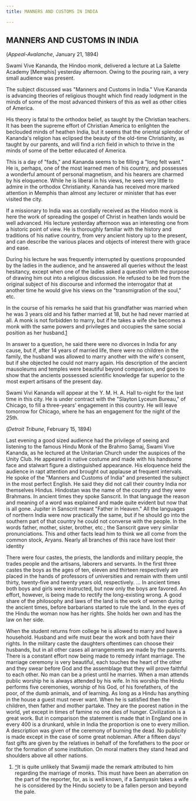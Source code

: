```yaml
---
title: MANNERS AND CUSTOMS IN INDIA

---
```





  

## MANNERS AND CUSTOMS IN INDIA

(*Appeal-Avalanche*, January 21, 1894)

Swami Vive Kananda, the Hindoo monk, delivered a lecture at La Salette
Academy \[Memphis\] yesterday afternoon. Owing to the pouring rain, a
very small audience was present.

The subject discussed was "Manners and Customs in India." Vive Kananda
is advancing theories of religious thought which find ready lodgment in
the minds of some of the most advanced thinkers of this as well as other
cities of America.

His theory is fatal to the orthodox belief, as taught by the Christian
teachers. It has been the supreme effort of Christian America to
enlighten the beclouded minds of heathen India, but it seems that the
oriental splendor of Kananda's religion has eclipsed the beauty of the
old-time Christianity, as taught by our parents, and will find a rich
field in which to thrive in the minds of some of the better educated of
America.

This is a day of "fads," and Kananda seems to be filling a "long felt
want." He is, perhaps, one of the most learned men of his country, and
possesses a wonderful amount of personal magnetism, and his hearers are
charmed by his eloquence. While he is liberal in his views, he sees very
little to admire in the orthodox Christianity. Kananda has received more
marked attention in Memphis than almost any lecturer or minister that
has ever visited the city.

If a missionary to India was as cordially received as the Hindoo monk is
here the work of spreading the gospel of Christ in heathen lands would
be well advanced. His lecture yesterday afternoon was an interesting one
from a historic point of view. He is thoroughly familiar with the
history and traditions of his native country, from very ancient history
up to the present, and can describe the various places and objects of
interest there with grace and ease.

During his lecture he was frequently interrupted by questions propounded
by the ladies in the audience, and he answered all queries without the
least hesitancy, except when one of the ladies asked a question with the
purpose of drawing him out into a religious discussion. He refused to be
led from the original subject of his discourse and informed the
interrogator that at another time he would give his views on the
"transmigration of the soul," etc.

In the course of his remarks he said that his grandfather was married
when he was 3 years old and his father married at 18, but he had never
married at all. A monk is not forbidden to marry, but if he takes a wife
she becomes a monk with the same powers and privileges and occupies the
same social position as her husband.[1](#fn1)

In answer to a question, he said there were no divorces in India for any
cause, but if, after 14 years of married life, there were no children in
the family, the husband was allowed to marry another with the wife's
consent, but if she objected he could not marry again. His description
of the ancient mausoleums and temples were beautiful beyond comparison,
and goes to show that the ancients possessed scientific knowledge far
superior to the most expert artisans of the present day.

Swami Vivi Kananda will appear at the Y. M. H. A. Hall to-night for the
last time in this city. He is under contract with the "Slayton Lyceum
Bureau," of Chicago, to fill a three-years' engagement in this country.
He will leave tomorrow for Chicago, where he has an engagement for the
night of the 25th.

(*Detroit Tribune*, February 15, 1894)

Last evening a good sized audience had the privilege of seeing and
listening to the famous Hindu Monk of the Brahmo Samaj, Swami Vive
Kananda, as he lectured at the Unitarian Church under the auspices of
the Unity Club. He appeared in native costume and made with his handsome
face and stalwart figure a distinguished appearance. His eloquence held
the audience in rapt attention and brought out applause at frequent
intervals. He spoke of the "Manners and Customs of India" and presented
the subject in the most perfect English. He said they did not call their
country India nor themselves Hindus. Hindostan was the name of the
country and they were Brahmans. In ancient times they spoke Sanscrit. In
that language the reason and meaning of a word was explained and made
quite evident but now that is all gone. Jupiter in Sanscrit meant
"Father in Heaven." All the languages of northern India were now
practically the same, but if he should go into the southern part of that
country he could not converse with the people. In the words father,
mother, sister, brother, etc.; the Sanscrit gave very similar
pronunciations. This and other facts lead him to think we all come from
the common stock, Aryans. Nearly all branches of this race have lost
their identity

There were four castes, the priests, the landlords and military people,
the trades people and the artisans, laborers and servants. In the first
three castes the boys as the ages of ten, eleven and thirteen
respectively are placed in the hands of professors of universities and
remain with them until thirty, twenty-five and twenty years old,
respectively. ... In ancient times both boys and girls were instructed,
but now only the boys are favored. An effort, however, is being made to
rectify the long-existing wrong. A good share of the philosophy and laws
of the land is the work of women during the ancient times, before
barbarians started to rule the land. In the eyes of the Hindu the woman
now has her rights. She holds her own and has the law on her side.

When the student returns from college he is allowed to marry and have a
household. Husband and wife must bear the work and both have their
rights. In the military caste the daughters oftentimes can choose their
husbands, but in all other cases all arrangements are made by the
parents. There is a constant effort now being made to remedy infant
marriage. The marriage ceremony is very beautiful, each touches the
heart of the other and they swear before God and the assemblage that
they will prove faithful to each other. No man can be a priest until he
marries. When a man attends public worship he is always attended by his
wife. In his worship the Hindu performs five ceremonies, worship of his
God, of his forefathers, of the poor, of the dumb animals, and of
learning. As long as a Hindu has anything in the house a guest must
never want. When he is satisfied then the children, then father and
mother partake. They are the poorest nation in the world, yet except in
times of famine no one dies of hunger. Civilization is a great work. But
in comparison the statement is made that in England one in every 400 is
a drunkard, while in India the proportion is one to every million. A
description was given of the ceremony of burning the dead. No publicity
is made except in the case of some great nobleman. After a fifteen days'
fast gifts are given by the relatives in behalf of the forefathers to
the poor or for the formation of some institution. On moral matters they
stand head and shoulders above all other nations.

1.  [^](#txt1)It is quite unlikely that Swamiji made the remark
    attributed to him regarding the marriage of monks. This must have
    been an aberration on the part of the reporter, for, as is well
    known, if a Sannyasin takes a wife he is considered by the Hindu
    society to be a fallen person and beyond the pale.


